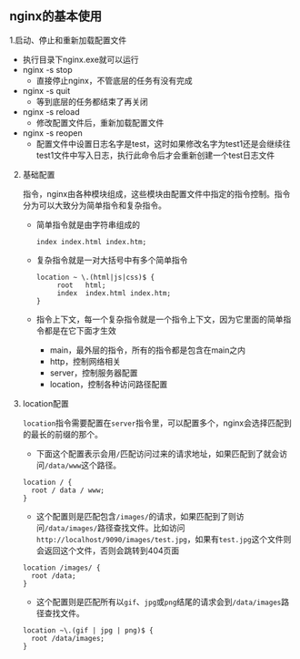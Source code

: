 ## nginx的基本使用

1.启动、停止和重新加载配置文件
- 执行目录下nginx.exe就可以运行
- nginx -s stop
  - 直接停止nginx，不管底层的任务有没有完成
- nginx -s quit
  - 等到底层的任务都结束了再关闭
- nginx -s reload
  - 修改配置文件后，重新加载配置文件
- nginx -s reopen
  - 配置文件中设置日志名字是test，这时如果修改名字为test1还是会继续往test1文件中写入日志，执行此命令后才会重新创建一个test日志文件

2. 基础配置
   
   指令，nginx由各种模块组成，这些模块由配置文件中指定的指令控制。指令分为可以大致分为简单指令和复杂指令。
  
   - 简单指令就是由字符串组成的

     ```
     index index.html index.htm;
     ```
   - 复杂指令就是一对大括号中有多个简单指令
    
     ```
     location ~ \.(html|js|css)$ {
          root   html;
          index  index.html index.htm;
     }
     ```
   - 指令上下文，每一个复杂指令就是一个指令上下文，因为它里面的简单指令都是在它下面才生效
  
     - main，最外层的指令，所有的指令都是包含在main之内
     - http，控制网络相关
     - server，控制服务器配置
     - location，控制各种访问路径配置

3. location配置

   ```location```指令需要配置在```server```指令里，可以配置多个，nginx会选择匹配到的最长的前缀的那个。
   - 下面这个配置表示会用```/```匹配访问过来的请求地址，如果匹配到了就会访问```/data/www```这个路径。
  
   ``` 
   location / { 
     root / data / www; 
   }
   ```

   - 这个配置则是匹配包含```/images/```的请求，如果匹配到了则访问```/data/images/```路径查找文件。比如访问```http://localhost/9090/images/test.jpg```，如果有```test.jpg```这个文件则会返回这个文件，否则会跳转到404页面
  
   ```
   location /images/ { 
     root /data; 
   }
   ```

   - 这个配置则是匹配所有以```gif```、```jpg```或```png```结尾的请求会到```/data/images```路径查找文件。
   ```
   location ~\.(gif | jpg | png)$ { 
     root /data/images; 
   }
   ```